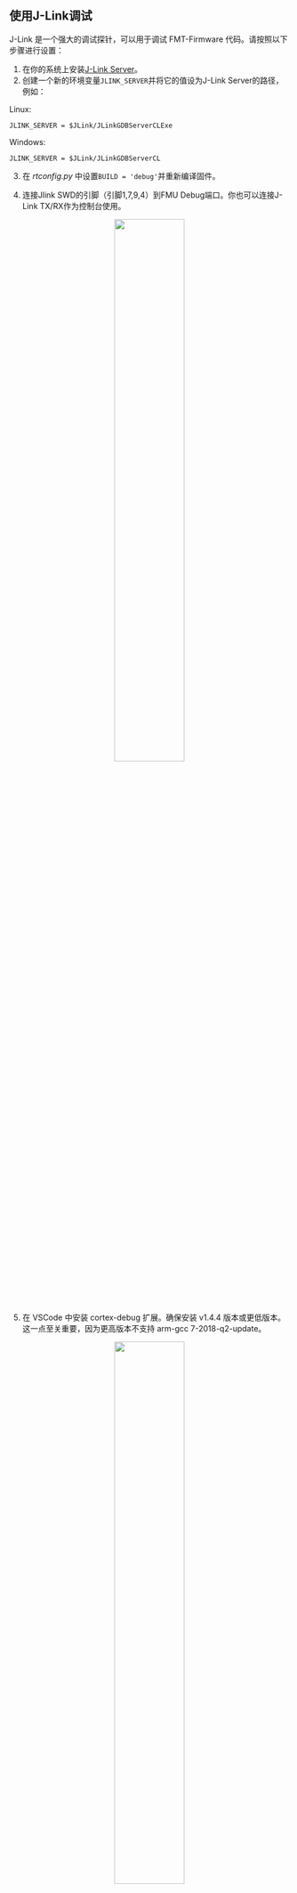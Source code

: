 
## 使用J-Link调试
J-Link 是一个强大的调试探针，可以用于调试 FMT-Firmware 代码。请按照以下步骤进行设置：
1. 在你的系统上安装[J-Link Server](https://www.segger.com/downloads/jlink/)。
2. 创建一个新的环境变量`JLINK_SERVER`并将它的值设为J-Link Server的路径， 例如：

Linux:
```
JLINK_SERVER = $JLink/JLinkGDBServerCLExe
```

Windows:
```
JLINK_SERVER = $JLink/JLinkGDBServerCL
```

3. 在 *rtconfig.py* 中设置`BUILD = 'debug'`并重新编译固件。

4. 连接Jlink SWD的引脚（引脚1,7,9,4）到FMU Debug端口。你也可以连接J-Link TX/RX作为控制台使用。
<p align="center">
 <img src="figures/jlink_pinout.png" width="50%">
</p>

5. 在 VSCode 中安装 cortex-debug 扩展。确保安装 v1.4.4 版本或更低版本。这一点至关重要，因为更高版本不支持 arm-gcc 7-2018-q2-update。
<p align="center">
 <img src="figures/cortex-debug.png" width="50%">
</p>

6. 要在 VS Code 中启动调试过程，请点击**Debug Run**按钮。然后，确保选择适合您的目标的配置。在 `.vscode/launch` 文件夹中已经为每个目标添加了调试配置。只需选择相关配置，即可轻松开始调试代码。
<p align="center">
 <img src="figures/jlink1.png" width="50%">
</p>
7. 点击**Start Debugging**按钮。此操作将启动调试固件的下载并在主函数处停止，使您可以检查代码并逐步运行。在左侧，您会发现有几个可用窗口，例如查看变量值或检查外设数据。这些窗口提供了宝贵的见解，并帮助您在调试过程中监控相关信息。
<p align="center">
 <img src="figures/jlink2.png" width="50%">
</p>
## Pixhawk FMU引脚

更多关于pixhawk引脚的信息，请查看如下链接：

[Pixhawk4 pinout](http://www.holybro.com/manual/Pixhawk4-Pinouts.pdf)

[Pixhawk2 pinout](https://docs.px4.io/master/en/flight_controller/pixhawk.html)
